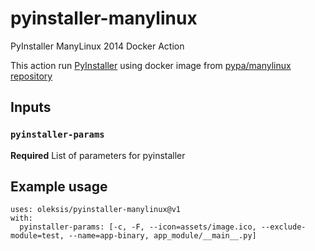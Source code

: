 # pyinstaller-manylinux
PyInstaller ManyLinux 2014 Docker Action

This action run [PyInstaller](https://www.pyinstaller.org/) using docker image from [pypa/manylinux repository](https://quay.io/repository/pypa/manylinux2014_x86_64)

## Inputs

### `pyinstaller-params`

**Required** List of parameters for pyinstaller

## Example usage
```
uses: oleksis/pyinstaller-manylinux@v1
with:
  pyinstaller-params: [-c, -F, --icon=assets/image.ico, --exclude-module=test, --name=app-binary, app_module/__main__.py]
```